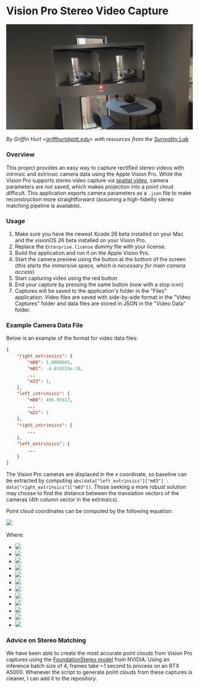 # Vision Pro Stereo Video Capture

![Image demonstrating a stereo video being recorded](./assets/demo_image.png)

*By Griffin Hurt \<griffhurt@pitt.edu\> with resources from the [Surreality Lab](https://surreality.pitt.edu)*

### Overview
This project provides an easy way to capture rectified stereo videos with intrinsic and extrinsic camera data using the Apple Vision Pro. While the Vision Pro supports stereo video capture via [spatial video](https://support.apple.com/guide/apple-vision-pro/capture-dev7068c3c93/visionos), camera parameters are not saved, which makes projection into a point cloud difficult. This application exports camera parameters as a `.json` file to make reconstruction more straightforward (assuming a high-fidelity stereo matching pipeline is available).


### Usage

1. Make sure you have the newest Xcode 26 beta installed on your Mac and the visionOS 26 beta installed on your Vision Pro.
2. Replace the `Enterprise.license` dummy file with your license.
3. Build the application and run it on the Apple Vision Pro.
4. Start the camera preview using the button at the bottom of the screen (*this starts the immersive space, which is necessary for main camera access*)
5. Start capturing video using the red button
6. End your capture by pressing the same button (now with a stop icon)
7. Captures will be saved to the application's folder in the "Files" application. Video files are saved with side-by-side format in the "Video Captures" folder and data files are stored in JSON in the "Video Data" folder.

### Example Camera Data File
Below is an example of the format for video data files:
```json
{
    "right_extrinsics": {
        "m00": 1.0000001,
        "m01": -4.034555e-10,
        ...
        "m33": 1,
    },
    "left_intrinsics": {
        "m00": 496.95917,
        ...
        "m22": 1
    },
    "right_intrinsics": {
        ...
    },
    "left_extrinsics": {
        ...
    }
}
```

The Vision Pro cameras are displaced in the $x$ coordinate, so baseline can be extracted by computing `abs(data["left_extrinsics"]["m03"] - data["right_extrinsics"]["m03"])`. Those seeking a more robust solution may choose to find the distance between the translation vectors of the cameras (4th column vector in the extrinsics).

Point cloud coordinates can be computed by the following equation:

<img src="https://latex.codecogs.com/svg.image?\mathbf{P}_{\text{camera}} = 
\begin{bmatrix}
    X \\ Y \\ Z
\end{bmatrix}
= \frac{f_x \cdot \left\| \mathbf{t}_L - \mathbf{t}_R \right\|}{d} \cdot
\begin{bmatrix}
    \frac{u - c_x}{f_x} \\
    \frac{v - c_y}{f_y} \\
    1
\end{bmatrix}" /> 

Where:

- <img src="https://latex.codecogs.com/svg.image?E_L = \text{extrinsics matrix for the left camera}"/>
- <img src="https://latex.codecogs.com/svg.image?E_R = \text{extrinsics matrix for the right camera}"/>
- <img src="https://latex.codecogs.com/svg.image?\mathbf{t}_L = E_L[:, 4]"/>
- <img src="https://latex.codecogs.com/svg.image?\mathbf{t}_R = E_R[:, 4]"/>
- <img src="https://latex.codecogs.com/svg.image?u = \text{x pixel coordinate}"/>
- <img src="https://latex.codecogs.com/svg.image?v = \text{y pixel coordinate}"/>
- <img src="https://latex.codecogs.com/svg.image?K = \text{intrinsics matrix for the camera}"/>
- <img src="https://latex.codecogs.com/svg.image?f_x = K_{1,1}"/>
- <img src="https://latex.codecogs.com/svg.image?f_y = K_{2,2}"/>
- <img src="https://latex.codecogs.com/svg.image?c_x = K_{1,3}"/>
- <img src="https://latex.codecogs.com/svg.image?c_y = K_{2,3}"/>
- <img src="https://latex.codecogs.com/svg.image?d = \text{disparity (horizontal displacement of the pixel)}"/>

### Advice on Stereo Matching

We have been able to create the most accurate point clouds from Vision Pro captures using the [FoundationStereo model](https://nvlabs.github.io/FoundationStereo/) from NVIDIA. Using an inference batch size of 4, frames take ~1 second to process on an RTX A5000. Whenever the script to generate point clouds from these captures is cleaner, I can add it to the repository.
